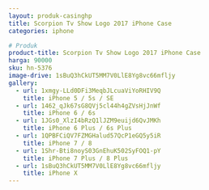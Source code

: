 ```yaml
---
layout: produk-casinghp
title: Scorpion Tv Show Logo 2017 iPhone Case
categories: iphone

# Produk
product-title: Scorpion Tv Show Logo 2017 iPhone Case
harga: 90000
sku: hn-5376
image-drive: 1sBuQ3hCkUT5MM7V0LlE8Yg8vc66mfljy
gallery:
  - url: 1xmgy-LLd0DFi3MeqbJLcuaViYoRHIV9Q
    title: iPhone 5 / 5s / SE
  - url: 1462_qJk67sG8QVj5cl44h4gZVsHjJnWf
    title: iPhone 6 / 6s
  - url: 1JGs0_XlzI4bRzQ1lJZM9euijd6QvJMKh
    title: iPhone 6 Plus / 6s Plus
  - url: 1QPBFCiQV7FZMGHalud57QcP1eGQ5y5iR
    title: iPhone 7 / 8
  - url: 1Shr-Bti8noyS03GnEhuK502SyFOQ1-pY
    title: iPhone 7 Plus / 8 Plus
  - url: 1sBuQ3hCkUT5MM7V0LlE8Yg8vc66mfljy
    title: iPhone X
---
```

